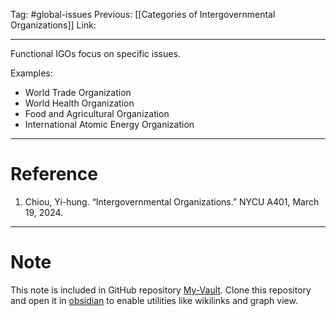 Tag: #global-issues 
Previous: [[Categories of Intergovernmental Organizations]]
Link: 

---

Functional IGOs focus on specific issues.

Examples:

- World Trade Organization
- World Health Organization
- Food and Agricultural Organization
- International Atomic Energy Organization

---

# Reference

1. Chiou, Yi-hung. “Intergovernmental Organizations.” NYCU A401, March 19, 2024.

---

# Note

This note is included in GitHub repository [My-Vault](https://github.com/LittleD3092/My-Vault.git). Clone this repository and open it in [obsidian](https://obsidian.md/) to enable utilities like wikilinks and graph view.